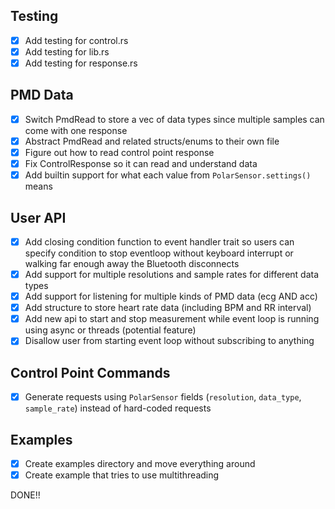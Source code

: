## Testing

- [x] Add testing for control.rs
- [x] Add testing for lib.rs
- [x] Add testing for response.rs

## PMD Data

- [x] Switch PmdRead to store a vec of data types since multiple samples can come with one response
- [x] Abstract PmdRead and related structs/enums to their own file
- [x] Figure out how to read control point response
- [x] Fix ControlResponse so it can read and understand data
- [x] Add builtin support for what each value from `PolarSensor.settings()` means

## User API

- [x] Add closing condition function to event handler trait so users can specify condition to stop eventloop without keyboard interrupt or walking far enough away the Bluetooth disconnects
- [x] Add support for multiple resolutions and sample rates for different data types
- [x] Add support for listening for multiple kinds of PMD data (ecg AND acc)
- [x] Add structure to store heart rate data (including BPM and RR interval)
- [x] Add new api to start and stop measurement while event loop is running using async or threads (potential feature)
- [x] Disallow user from starting event loop without subscribing to anything

## Control Point Commands

- [x] Generate requests using `PolarSensor` fields (`resolution`, `data_type`, `sample_rate`) instead of hard-coded requests

## Examples

- [x] Create examples directory and move everything around
- [x] Create example that tries to use multithreading

DONE!!
